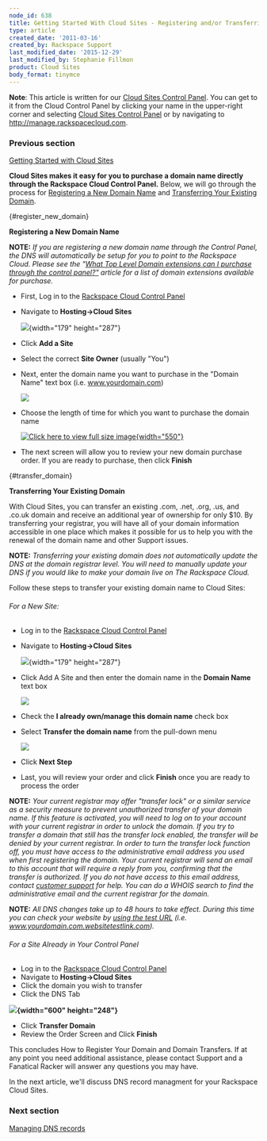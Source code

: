 ```yaml
---
node_id: 638
title: Getting Started With Cloud Sites - Registering and/or Transferring Domain Names
type: article
created_date: '2011-03-16'
created_by: Rackspace Support
last_modified_date: '2015-12-29'
last_modified_by: Stephanie Fillmon
product: Cloud Sites
body_format: tinymce
---
```


**Note**: This article is written for our [Cloud Sites Control
Panel](https://manage.rackspacecloud.com/). You can get to it from the
Cloud Control Panel by clicking your name in the upper-right corner and
selecting [Cloud Sites Control
Panel](https://manage.rackspacecloud.com/) or by navigating to
<http://manage.rackspacecloud.com>.

### Previous section

[Getting Started with Cloud
Sites](/howto/cloud-sites)

**Cloud Sites makes it easy for you to purchase a domain name directly
through the Rackspace Cloud Control Panel.** Below, we will go through
the process for [Registering a New Domain Name](#register_new_domain)
and [Transferring Your Existing Domain](#transfer_domain).

[](){#register_new_domain}

**Registering a New Domain Name**

**NOTE:** *If you are registering a new domain name through the Control
Panel, the DNS will automatically be setup for you to point to the
Rackspace Cloud.*<span> *Please see the "[What Top Level Domain
extensions can I purchase through the control
panel?"](/howto/what-top-level-domain-extensions-tlds-can-i-purchase-through-the-control-panel)
article for a list of domain extensions available for purchase.*</span>

-   First, Log in to the [Rackspace Cloud Control
    Panel](http://manage.rackspacecloud.com)
-   Navigate to **Hosting-&gt;Cloud Sites**

    ![](https://8026b2e3760e2433679c-fffceaebb8c6ee053c935e8915a3fbe7.ssl.cf2.rackcdn.com/field/image/capture_1_0.png){width="179"
    height="287"}

<!-- -->

-   Click **Add a Site**
-   Select the correct **Site Owner** (usually "You")
-   Next, enter the domain name you want to purchase in the "Domain
    Name" text box (i.e. www.yourdomain.com)

    ![](http://c806394.r94.cf2.rackcdn.com/namesite.png)

<!-- -->

-   Choose the length of time for which you want to purchase the domain
    name

    [![Click here to view full size
    image](http://c806394.r94.cf2.rackcdn.com/registerdomain.png "Click here to view full size image"){width="550"}](http://c806394.r94.cf2.rackcdn.com/registerdomain.png)

-   The next screen will allow you to review your new domain
    purchase order. If you are ready to purchase, then click **Finish**

[](){#transfer_domain}

**Transferring Your Existing Domain**

With Cloud Sites, you can transfer an existing .com, .net, .org, .us,
and .co.uk domain and receive an additional year of ownership for only
\$10.  By transferring your registrar, you will have all of your domain
information accessible in one place which makes it possible for us to
help you with the renewal of the domain name and other Support issues.

**NOTE:** *Transferring your existing domain does not automatically
update the DNS at the domain registrar level. You will need to manually
update your DNS if you would like to make your domain live on The
Rackspace Cloud.*

Follow these steps to transfer your existing domain name to Cloud Sites:

###### For a New Site:

-   Log in to the [Rackspace Cloud Control
    Panel](http://manage.rackspacecloud.com)
-   Navigate to **Hosting-&gt;Cloud Sites**

    ![](https://8026b2e3760e2433679c-fffceaebb8c6ee053c935e8915a3fbe7.ssl.cf2.rackcdn.com/field/image/capture_1_0.png){width="179"
    height="287"}

<!-- -->

-   Click Add A Site and then enter the domain name in the **Domain
    Name** text box

    ![](http://c806394.r94.cf2.rackcdn.com/namesite.png)

<!-- -->

-   Check the **I already own/manage this domain name** check box
-   Select **Transfer the domain name** from the pull-down menu

    ![](http://c806394.r94.cf2.rackcdn.com/transferdomain.png)

<!-- -->

-   Click **Next Step**

<!-- -->

-   Last, you will review your order and click **Finish** once you are
    ready to process the order

**NOTE:** *Your current registrar may offer "transfer lock" or a similar
service as a security measure to prevent unauthorized transfer of your
domain name. If this feature is activated, you will need to log on to
your account with your current registrar in order to unlock the domain.
If you try to transfer a domain that still has the transfer lock
enabled, the transfer will be denied by your current registrar. In order
to turn the transfer lock function off, you must have access to the
administrative email address you used when first registering the domain.
Your current registrar will send an email to this account that will
require a reply from you, confirming that the transfer is authorized. If
you do not have access to this email address, contact [customer
support](http://www.rackspace.com/support/ "http://manage.rackspacecloud.com/SupportMain.do") for
help. You can do a WHOIS search to find the administrative email and the
current registrar for the domain.*

**NOTE:** *All DNS changes take up to 48 hours to take effect. During
this time you can check your website by [using the test
URL](/howto/test-your-website-before-transferring-the-domain-name-to-cloud-sites)
(i.e. www.yourdomain.com.websitetestlink.com).*

###### For a Site Already in Your Control Panel

-   Log in to the [Rackspace Cloud Control
    Panel](http://manage.rackspacecloud.com)
-   Navigate to **Hosting-&gt;Cloud Sites**
-   Click the domain you wish to transfer
-   Click the DNS Tab

**![](https://8026b2e3760e2433679c-fffceaebb8c6ee053c935e8915a3fbe7.ssl.cf2.rackcdn.com/field/image/renewal.png){width="600"
height="248"}**

-   <span>Click </span>**Transfer Domain**
-   <span>Review the Order Screen and Click </span>**Finish**

This concludes How to Register Your Domain and Domain Transfers. If at
any point you need additional assistance, please contact Support and a
Fanatical Racker will answer any questions you may have.

In the next article, we'll discuss DNS record managment for your
Rackspace Cloud Sites.

### Next section

[Managing DNS
records](/howto/getting-started-with-cloud-sites-managing-dns-records)

